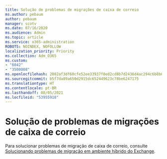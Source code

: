 ```yaml
---
title: Solução de problemas de migrações de caixa de correio
ms.author: pebaum
author: pebaum
manager: scotv
ms.date: 07/16/2020
ms.audience: Admin
ms.topic: article
ms.service: o365-administration
ROBOTS: NOINDEX, NOFOLLOW
localization_priority: Priority
ms.collection: Adm_O365
ms.custom:
- "6042"
- "3500008"
ms.openlocfilehash: 2082af3df60cfe52ee33937f0ed2cd8b7d2436d4ac294c6b8b641dc4aea2ee61
ms.sourcegitcommit: b5f7da89a650d2915dc652449623c78be6247175
ms.translationtype: HT
ms.contentlocale: pt-BR
ms.lasthandoff: 08/05/2021
ms.locfileid: "53955918"
---
```

# <a name="troubleshooting-mailbox-migrations"></a>Solução de problemas de migrações de caixa de correio

Para solucionar problemas de migração de caixa de correio, consulte [Solucionando problemas de migração em ambiente híbrido do Exchange](https://support.microsoft.com/help/10094/troubleshooting-migration-issues-in-exchange-hybrid-environment).
